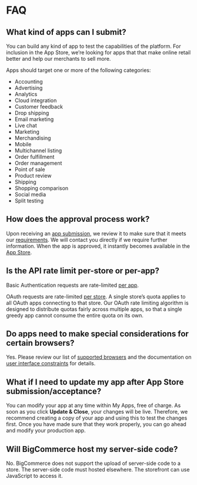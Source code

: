 # <span class="jumptarget"> FAQ </span>


## <span class="jumptarget"> What kind of apps can I submit?</span>

You can build any kind of app to test the capabilities of the platform. For inclusion in the App Store, we’re looking for apps that that make online retail better and help our merchants to sell more.

Apps should target one or more of the following categories:

*   Accounting
*   Advertising
*   Analytics
*   Cloud integration
*   Customer feedback
*   Drop shipping
*   Email marketing
*   Live chat
*   Marketing
*   Merchandising
*   Mobile
*   Multichannel listing
*   Order fulfillment
*   Order management
*   Point of sale
*   Product review
*   Shipping
*   Shopping comparison
*   Social media
*   Split testing

## <span class="jumptarget"> How does the approval process work?</span>

Upon receiving an [app submission](#app-submission), we review it to make sure that it meets our [requirements](#app-store-approval-requirements). We will contact you directly if we require further information. When the app is approved, it instantly becomes available in the <a href="https://www.bigcommerce.com/apps/" target="_blank">App Store</a>.

## <span class="jumptarget"> Is the API rate limit per-store or per-app?</span>

Basic Authentication requests are rate-limited [per app](#rate-limits-basic-auth).

OAuth requests are rate-limited [per store](#rate-limits). A single store’s quota applies to all OAuth apps connecting to that store. Our OAuth rate limiting algorithm is designed to distribute quotas fairly across multiple apps, so that a single greedy app cannot consume the entire quota on its own.

## <span class="jumptarget"> Do apps need to make special considerations for certain browsers?</span>

Yes. Please review our list of [supported browsers](#supported-browsers) and the documentation on [user interface constraints](#ui-constraints) for details.

## <span class="jumptarget"> What if I need to update my app after App Store submission/acceptance? </span>

You can modify your app at any time within My Apps, free of charge. As soon as you click **Update & Close**, your changes will be live. Therefore, we recommend creating a copy of your app and using this to test the changes first. Once you have made sure that they work properly, you can go ahead and modify your production app.

## <span class="jumptarget"> Will BigCommerce host my server-side code? </span>

No. BigCommerce does not support the upload of server-side code to a store. The server-side code must hosted elsewhere. The storefront can use JavaScript to access it.
